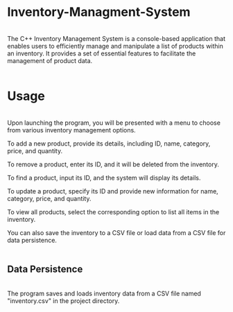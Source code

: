 # Inventory-Managment-System
<br>
The C++ Inventory Management System is a console-based application that enables users to efficiently manage and manipulate a list of products within an inventory. It provides a set of essential features to facilitate the management of product data.
<br>
<br>
<h1>Usage</h1>
<br>
Upon launching the program, you will be presented with a menu to choose from various inventory management options.

To add a new product, provide its details, including ID, name, category, price, and quantity.

To remove a product, enter its ID, and it will be deleted from the inventory.

To find a product, input its ID, and the system will display its details.

To update a product, specify its ID and provide new information for name, category, price, and quantity.

To view all products, select the corresponding option to list all items in the inventory.

You can also save the inventory to a CSV file or load data from a CSV file for data persistence.
<br>
<br>
<h2>Data Persistence</h2>
<br>
The program saves and loads inventory data from a CSV file named "inventory.csv" in the project directory.
